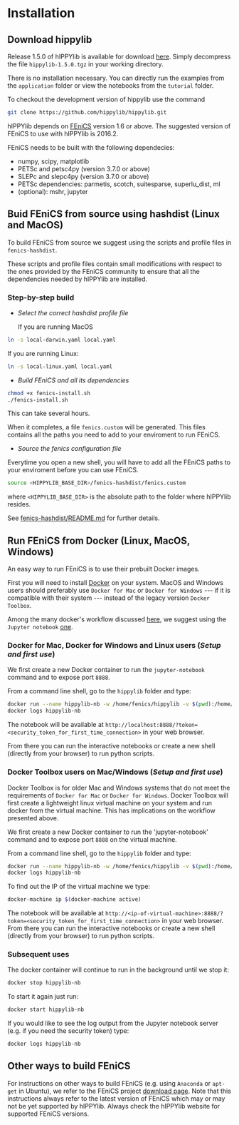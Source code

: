 # Installation

## Download hippylib

Release 1.5.0 of hIPPYlib is available for download [here](https://goo.gl/doJZRB).
Simply decompress the file `hippylib-1.5.0.tgz` in your working directory.

There is no installation necessary.
You can directly run the examples from the `application` folder or view the notebooks from the `tutorial` folder. 

To checkout the development version of hippylib use the command

```sh
git clone https://github.com/hippylib/hippylib.git 
``` 

hIPPYlib depends on [FEniCS](http://fenicsproject.org/) version 1.6 or
above.  The suggested version of FEniCS to use with hIPPYlib is
2016.2.

FEniCS needs to be built with the following dependecies:

- numpy, scipy, matplotlib
- PETSc and petsc4py (version 3.7.0 or above)
- SLEPc and slepc4py (version 3.7.0 or above)
- PETSc dependencies: parmetis, scotch, suitesparse, superlu_dist, ml
- (optional): mshr, jupyter

## Buid FEniCS from source using hashdist (Linux and MacOS)

To build FEniCS from source we suggest using the scripts and profile
files in `fenics-hashdist`.

These scripts and profile files contain
small modifications with respect to the ones provided by the FEniCS
community to ensure that all the dependencies needed by hIPPYlib are
installed.

### Step-by-step build

- *Select the correct hashdist profile file*

  If you are running MacOS
```sh
ln -s local-darwin.yaml local.yaml
```
If you are running Linux:
```sh
ln -s local-linux.yaml local.yaml
```

- *Build FEniCS and all its dependencies*
```sh
chmod +x fenics-install.sh
./fenics-install.sh
```
This can take several hours.

When it completes, a file `fenics.custom` will be generated.
This files contains all the paths you need to add to your enviroment to run FEniCS.

- *Source the fenics configuration file*

Everytime you open a new shell, you will have to add all the FEniCS
paths to your enviroment before you can use FEniCS.
```sh
source <HIPPYLIB_BASE_DIR>/fenics-hashdist/fenics.custom
```
where `<HIPPYLIB_BASE_DIR>` is the absolute path to the folder where
hIPPYlib resides.

See [fenics-hashdist/README.md](https://github.com/hippylib/hippylib/blob/v1.2.0/fenics-hashdist/README.md)
for further details.

## Run FEniCS from Docker (Linux, MacOS, Windows)

An easy way to run FEniCS is to use their prebuilt Docker images.

First you will need to install [Docker](https://www.docker.com/) on
your system.  MacOS and Windows users should preferably use `Docker
for Mac` or `Docker for Windows` --- if it is compatible with their
system --- instead of the legacy version `Docker Toolbox`.

Among the many docker's workflow discussed
[here](http://fenics.readthedocs.io/projects/containers/en/latest/quickstart.html),
we suggest using the `Jupyter notebook`
[one](http://fenics.readthedocs.io/projects/containers/en/latest/jupyter.html).

### Docker for Mac, Docker for Windows and Linux users (*Setup and first use*)

We first create a new Docker container to run the `jupyter-notebook`
command and to expose port `8888`.

From a command line shell, go to the `hippylib` folder and type:
```sh
docker run --name hippylib-nb -w /home/fenics/hippylib -v $(pwd):/home/fenics/hippylib -d -p 127.0.0.1:8888:8888 quay.io/fenicsproject/stable:2016.2.0 'jupyter-notebook --ip=0.0.0.0'
docker logs hippylib-nb
```
The notebook will be available at
`http://localhost:8888/?token=<security_token_for_first_time_connection>`
in your web browser.

From there you can run the interactive notebooks
or create a new shell (directly from your browser) to run python
scripts.

### Docker Toolbox users on Mac/Windows (*Setup and first use*)

Docker Toolbox is for older Mac and Windows systems that do not meet
the requirements of `Docker for Mac` or `Docker for Windows`.  Docker
Toolbox will first create a lightweight linux virtual machine on your
system and run docker from the virtual machine.  This has implications
on the workflow presented above.

We first create a new Docker container to run the 'jupyter-notebook' command and to expose port `8888` on the virtual machine.

From a command line shell, go to the `hippylib` folder and type:
```sh
docker run --name hippylib-nb -w /home/fenics/hippylib -v $(pwd):/home/fenics/hippylib -d -p $(docker-machine ip $(docker-machine active)):8888:8888 quay.io/fenicsproject/stable:2016.2.0 'jupyter-notebook --ip=0.0.0.0'
docker logs hippylib-nb
```
To find out the IP of the virtual machine we type:
```sh
docker-machine ip $(docker-machine active)
```

The notebook will be available at `http://<ip-of-virtual-machine>:8888/?token=<security_token_for_first_time_connection>` in your web browser.
From there you can run the interactive notebooks or create a new shell (directly from your browser) to run python scripts.

### Subsequent uses
The docker container will continue to run in the background until we stop it:
```sh
docker stop hippylib-nb
```
To start it again just run:
```sh
docker start hippylib-nb
```
If you would like to see the log output from the Jupyter notebook server (e.g. if you need the security token) type:
```sh
docker logs hippylib-nb
```

## Other ways to build FEniCS

For instructions on other ways to build FEniCS (e.g. using `Anaconda`
or `apt-get` in Ubuntu), we refer to the FEniCS project [download
page](https://fenicsproject.org/download/).  Note that this
instructions always refer to the latest version of FEniCS which may or
may not be yet supported by hIPPYlib. Always check the hIPPYlib
website for supported FEniCS versions.
